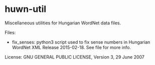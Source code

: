 # huwn-util
Miscellaneous utilities for Hungarian WordNet data files.

Files:
- fix_senses: python3 script used to fix sense numbers in Hungarian WordNet XML Release 2015-02-18. See file for more info.

License:
GNU GENERAL PUBLIC LICENSE, Version 3, 29 June 2007
